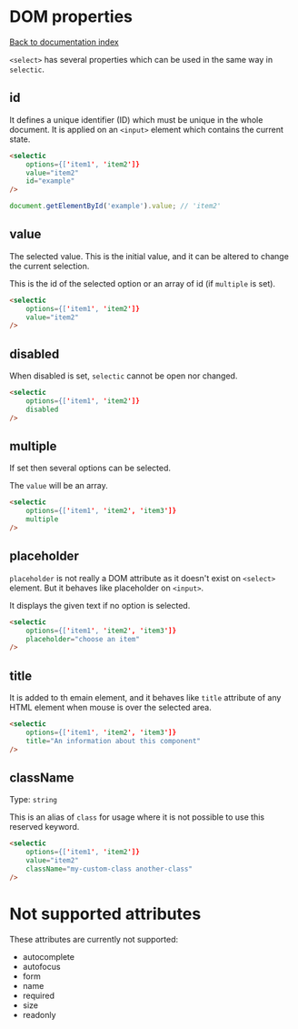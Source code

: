# DOM properties

[Back to documentation index](main.md)

`<select>` has several properties which can be used in the same way in `selectic`.

## id

It defines a unique identifier (ID) which must be unique in the whole document. It is applied on an `<input>` element which contains the current state.

```html
<selectic
    options={['item1', 'item2']}
    value="item2"
    id="example"
/>
```
```javascript
document.getElementById('example').value; // 'item2'
```


## value

The selected value.  This is the initial value, and it can be altered to change the current selection.

This is the id of the selected option or an array of id (if `multiple` is set).

```html
<selectic
    options={['item1', 'item2']}
    value="item2"
/>
```

## disabled

When disabled is set, `selectic` cannot be open nor changed.

```html
<selectic
    options={['item1', 'item2']}
    disabled
/>
```

## multiple

If set then several options can be selected.

The `value` will be an array.

```html
<selectic
    options={['item1', 'item2', 'item3']}
    multiple
/>
```

## placeholder

`placeholder` is not really a DOM attribute as it doesn't exist on `<select>` element. But it behaves like placeholder on `<input>`.

It displays the given text if no option is selected.

```html
<selectic
    options={['item1', 'item2', 'item3']}
    placeholder="choose an item"
/>
```

## title

It is added to th emain element, and it behaves like `title` attribute of any HTML element when mouse is over the selected area.

```html
<selectic
    options={['item1', 'item2', 'item3']}
    title="An information about this component"
/>
```

## className

Type: `string`

This is an alias of `class` for usage where it is not possible to use this reserved keyword.

```html
<selectic
    options={['item1', 'item2']}
    value="item2"
    className="my-custom-class another-class"
/>
```

# Not supported attributes

These attributes are currently not supported:

* autocomplete
* autofocus
* form
* name
* required
* size
* readonly
